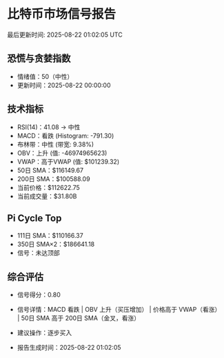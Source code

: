 # 比特币市场信号报告

最后更新时间: 2025-08-22 01:02:05 UTC

## 恐慌与贪婪指数
- 情绪值：50（中性）
- 更新时间：2025-08-22 00:00:00

## 技术指标
- RSI(14)：41.08 → 中性
- MACD：看跌 (Histogram: -791.30)
- 布林带：中性 (带宽: 9.38%)
- OBV：上升 (值: -46974965623)
- VWAP：高于VWAP (值: $101239.32)
- 50日 SMA：$116149.67
- 200日 SMA：$100588.09
- 当前价格：$112622.75
- 当前成交量：$31.80B

## Pi Cycle Top
- 111日 SMA：$110166.37
- 350日 SMA×2：$186641.18
- 信号：未达顶部

## 综合评估
- 信号得分：0.80
- 信号详情：MACD 看跌 | OBV 上升（买压增加） | 价格高于 VWAP（看涨） | 50日 SMA 高于 200日 SMA（金叉，看涨）
- 建议操作：逐步买入

- 报告生成时间：2025-08-22 01:02:05
